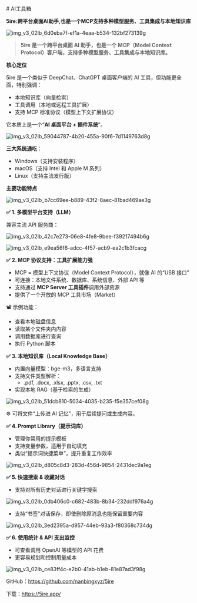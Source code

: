 \# AI工具箱



**5ire:跨平台桌面Al助手,也是一个MCP支持多种模型服务、工具集成与本地知识库**

![img_v3_02lb_6d0eba7f-ef1a-4eaa-b534-132bf273139g](https://jsd.onmicrosoft.cn/gh/yy0691/img-bed@main/Blog/AiNews/img_v3_02lb_6d0eba7f-ef1a-4eaa-b534-132bf273139g.jpg)



> **5ire 是一个跨平台桌面 AI 助手，也是一个 MCP（Model Context Protocol）客户端，支持多种模型服务、工具集成与本地知识库。**

**核心定位**

5ire 是一个类似于 DeepChat、ChatGPT 桌面客户端的 AI 工具，但功能更全面，特别强调：

- 本地知识库（向量检索）
- 工具调用（本地或远程工具扩展）
- 支持 MCP 标准协议（模型上下文扩展协议）

它本质上是一个“**AI 桌面平台 + 插件系统**”。

![img_v3_02lb_59044787-4b20-455a-90f6-7d1149763d8g](https://jsd.onmicrosoft.cn/gh/yy0691/img-bed@main/Blog/AiNews/img_v3_02lb_59044787-4b20-455a-90f6-7d1149763d8g.jpg)



**三大系统通吃**：

- Windows（支持安装程序）
- macOS（支持 Intel 和 Apple M 系列）
- Linux（支持主流发行版）



**主要功能特点**

![img_v3_02lb_b7cc69ee-b889-43f2-8aec-81bad469ae3g](https://jsd.onmicrosoft.cn/gh/yy0691/img-bed@main/Blog/AiNews/img_v3_02lb_b7cc69ee-b889-43f2-8aec-81bad469ae3g.jpg)



**✅ 1. 多模型平台支持（LLM）**

兼容主流 API 服务商：

![img_v3_02lb_42c7e273-06e8-4fe8-9bee-f39217494b6g](https://jsd.onmicrosoft.cn/gh/yy0691/img-bed@main/Blog/AiNews/img_v3_02lb_42c7e273-06e8-4fe8-9bee-f39217494b6g.jpg)

![img_v3_02lb_e9ea56f6-adcc-4f57-acb9-ea2c1b3fcacg](https://jsd.onmicrosoft.cn/gh/yy0691/img-bed@main/Blog/AiNews/img_v3_02lb_e9ea56f6-adcc-4f57-acb9-ea2c1b3fcacg.jpg)

**✅ 2. MCP 协议支持：工具扩展能力强**

- MCP = 模型上下文协议（Model Context Protocol），就像 AI 的“USB 接口”
- 可连接：本地文件系统、数据库、系统信息、外部 API 等
- 支持通过 **MCP Server 工具插件**调用外部资源
- 提供了一个开放的 MCP 工具市场（Market）

📽 示例功能：

- 查看本地磁盘信息
- 读取某个文件夹内内容
- 调用数据库进行查询
- 执行 Python 脚本



**✅ 3. 本地知识库（Local Knowledge Base）**

- 内置向量模型：bge-m3，多语言支持
- 支持文件类型解析：
  - .pdf, .docx, .xlsx, .pptx, .csv, .txt
- 实现本地 RAG（基于检索的生成）

![img_v3_02lb_51dcb810-5034-4035-b235-f5e357cef08g](https://jsd.onmicrosoft.cn/gh/yy0691/img-bed@main/Blog/AiNews/img_v3_02lb_51dcb810-5034-4035-b235-f5e357cef08g.png)

⚙ 可将文件“上传进 AI 记忆”，用于后续提问或生成内容。

**✅ 4. Prompt Library（提示词库）**

- 管理你常用的提示模板
- 支持变量参数，适用于自动填充
- 类似“提示词快捷菜单”，提升重复工作效率

![img_v3_02lb_d805c8d3-283d-456d-9854-2431dec9a1eg](https://jsd.onmicrosoft.cn/gh/yy0691/img-bed@main/Blog/AiNews/img_v3_02lb_d805c8d3-283d-456d-9854-2431dec9a1eg.png)





**✅ 5. 快速搜索 & 收藏对话**

- 支持对所有历史对话进行关键字搜索

![img_v3_02lb_0db406c0-c682-483b-8b34-232ddf976a4g](https://jsd.onmicrosoft.cn/gh/yy0691/img-bed@main/Blog/AiNews/img_v3_02lb_0db406c0-c682-483b-8b34-232ddf976a4g.jpg)



- 支持“书签”对话保存，即使删除原消息也能保留重要内容

![img_v3_02lb_3ed2395a-d957-44eb-93a3-f80368c734dg](https://jsd.onmicrosoft.cn/gh/yy0691/img-bed@main/Blog/AiNews/img_v3_02lb_3ed2395a-d957-44eb-93a3-f80368c734dg.png)



**✅ 6. 使用统计 & API 支出监控**

- 可查看调用 OpenAI 等模型的 API 花费
- 更容易规划和控制用量成本

![img_v3_02lb_ce83ff4c-e2b0-41ab-b1eb-81e87ad3f98g](https://jsd.onmicrosoft.cn/gh/yy0691/img-bed@main/Blog/AiNews/img_v3_02lb_ce83ff4c-e2b0-41ab-b1eb-81e87ad3f98g.png)





GitHub：https://github.com/nanbingxyz/5ire 

下载：https://5ire.app/